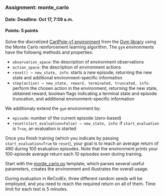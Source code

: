 ### Assignment: monte_carlo
#### Date: Deadline: Oct 17, 7:59 a.m.
#### Points: 5 points

Solve the discretized [CartPole-v1 environment](https://www.gymlibrary.dev/environments/classic_control/cart_pole/)
from the [Gym library](https://www.gymlibrary.dev/) using the Monte Carlo
reinforcement learning algorithm. The `gym` environments have the followng
methods and properties:
- `observation_space`: the description of environment observations
- `action_space`: the description of environment actions
- `reset() → new_state, info`: starts a new episode, returning the new
  state and additional environment-specific information
- `step(action) → new_state, reward, terminated, truncated, info`: perform the
  chosen action in the environment, returning the new state, obtained reward,
  boolean flags indicating a terminal state and episode truncation, and
  additional environment-specific information

We additionaly extend the `gym` environment by:
- `episode`: number of the current episode (zero-based)
- `reset(start_evaluation=False) → new_state, info`: if `start_evaluation` is
  `True`, an evaluation is started

Once you finish training (which you indicate by passing `start_evaluation=True`
to `reset`), your goal is to reach an average return of 490 during 100
evaluation episodes. Note that the environment prints your 100-episode
average return each 10 episodes even during training.

Start with the [monte_carlo.py](https://github.com/ufal/npfl122/tree/master/labs/01/monte_carlo.py)
template, which parses several useful parameters, creates the environment
and illustrates the overall usage.

During evaluation in ReCodEx, three different random seeds will be employed, and
you need to reach the required return on all of them. Time limit for each test
is 5 minutes.
